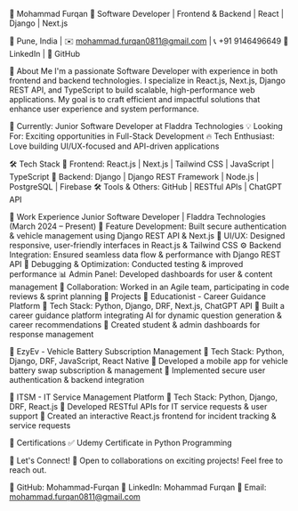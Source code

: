 📌 Mohammad Furqan
🚀 Software Developer | Frontend & Backend | React | Django | Next.js

📍 Pune, India | ✉️ mohammad.furqan0811@gmail.com | 📞 +91 9146496649
🔗 LinkedIn | 🔗 GitHub

👋 About Me
I'm a passionate Software Developer with experience in both frontend and backend technologies. I specialize in React.js, Next.js, Django REST API, and TypeScript to build scalable, high-performance web applications. My goal is to craft efficient and impactful solutions that enhance user experience and system performance.

🌟 Currently: Junior Software Developer at Fladdra Technologies
💡 Looking For: Exciting opportunities in Full-Stack Development
🔥 Tech Enthusiast: Love building UI/UX-focused and API-driven applications

🛠 Tech Stack
🚀 Frontend: React.js | Next.js | Tailwind CSS | JavaScript | TypeScript
🔧 Backend: Django | Django REST Framework | Node.js | PostgreSQL | Firebase
🛠 Tools & Others: GitHub | RESTful APIs | ChatGPT API

💼 Work Experience
Junior Software Developer | Fladdra Technologies (March 2024 – Present)
🚀 Feature Development: Built secure authentication & vehicle management using Django REST API & Next.js
🎨 UI/UX: Designed responsive, user-friendly interfaces in React.js & Tailwind CSS
⚙️ Backend Integration: Ensured seamless data flow & performance with Django REST API
🐞 Debugging & Optimization: Conducted testing & improved performance
📊 Admin Panel: Developed dashboards for user & content management
👥 Collaboration: Worked in an Agile team, participating in code reviews & sprint planning
🚀 Projects
📌 Educationist - Career Guidance Platform
📌 Tech Stack: Python, Django, DRF, Next.js, ChatGPT API
🔹 Built a career guidance platform integrating AI for dynamic question generation & career recommendations
🔹 Created student & admin dashboards for response management

📌 EzyEv - Vehicle Battery Subscription Management
📌 Tech Stack: Python, Django, DRF, JavaScript, React Native
🔹 Developed a mobile app for vehicle battery swap subscription & management
🔹 Implemented secure user authentication & backend integration

📌 ITSM - IT Service Management Platform
📌 Tech Stack: Python, Django, DRF, React.js
🔹 Developed RESTful APIs for IT service requests & user support
🔹 Created an interactive React.js frontend for incident tracking & service requests

📜 Certifications
✅ Udemy Certificate in Python Programming

📢 Let's Connect!
💬 Open to collaborations on exciting projects! Feel free to reach out.

🔗 GitHub: Mohammad-Furqan
🔗 LinkedIn: Mohammad Furqan
📧 Email: mohammad.furqan0811@gmail.com
